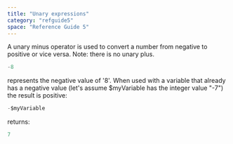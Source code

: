 ```yaml
---
title: "Unary expressions"
category: "refguide5"
space: "Reference Guide 5"
---
```



A unary minus operator is used to convert a number from negative to positive or vice versa. Note: there is no unary plus.

```java
-8

```

represents the negative value of '8'.
When used with a variable that already has a negative value (let's assume $myVariable has the integer value "-7") the result is positive:

```java
-$myVariable

```

returns:

```java
7

```